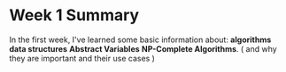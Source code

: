 # Week 1 Summary 
In the first week, I've learned some basic information about:
**algorithms** 
**data structures** 
**Abstract Variables**
**NP-Complete Algorithms**.
( and why they are important and their use cases )
